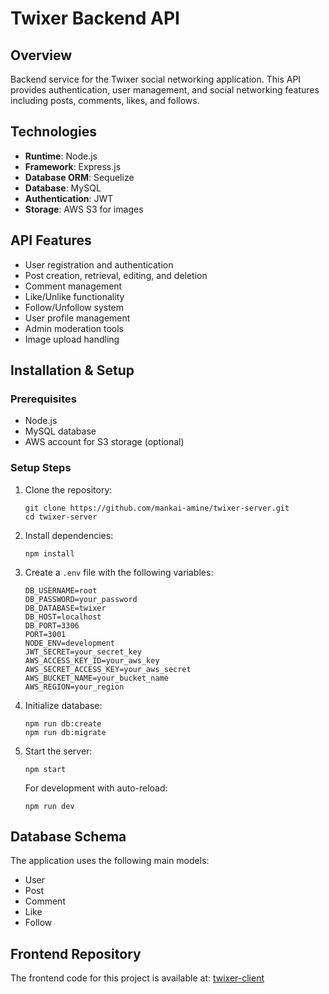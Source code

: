 # Twixer Backend API

## Overview
Backend service for the Twixer social networking application. This API provides authentication, user management, and social networking features including posts, comments, likes, and follows.

## Technologies
- **Runtime**: Node.js
- **Framework**: Express.js
- **Database ORM**: Sequelize
- **Database**: MySQL
- **Authentication**: JWT
- **Storage**: AWS S3 for images

## API Features
- User registration and authentication
- Post creation, retrieval, editing, and deletion
- Comment management
- Like/Unlike functionality
- Follow/Unfollow system
- User profile management
- Admin moderation tools
- Image upload handling

## Installation & Setup

### Prerequisites
- Node.js
- MySQL database
- AWS account for S3 storage (optional)

### Setup Steps
1. Clone the repository:
   ```
   git clone https://github.com/mankai-amine/twixer-server.git
   cd twixer-server
   ```

2. Install dependencies:
   ```
   npm install
   ```

3. Create a `.env` file with the following variables:
   ```
   DB_USERNAME=root
   DB_PASSWORD=your_password
   DB_DATABASE=twixer
   DB_HOST=localhost
   DB_PORT=3306
   PORT=3001
   NODE_ENV=development
   JWT_SECRET=your_secret_key
   AWS_ACCESS_KEY_ID=your_aws_key
   AWS_SECRET_ACCESS_KEY=your_aws_secret
   AWS_BUCKET_NAME=your_bucket_name
   AWS_REGION=your_region
   ```

4. Initialize database:
   ```
   npm run db:create
   npm run db:migrate
   ```

5. Start the server:
   ```
   npm start
   ```
   
   For development with auto-reload:
   ```
   npm run dev
   ```

## Database Schema
The application uses the following main models:
- User
- Post
- Comment
- Like
- Follow

## Frontend Repository
The frontend code for this project is available at: [twixer-client](https://github.com/mankai-amine/twixer-client)
